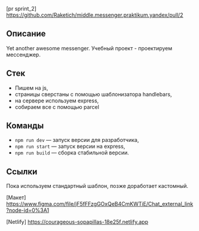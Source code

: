 [pr sprint_2] https://github.com/Raketich/middle.messenger.praktikum.yandex/pull/2

## Описание

Yet another awesome messenger. Учебный проект - проектируем мессенджер.


## Стек 

- Пишем на js,
- страницы сверстаны с помощью шаблонизатора handlebars,
- на сервере используем express,
- собираем все с помощью parcel


## Команды

- `npm run dev` — запуск версии для разработчика,
- `npm run start` — запуск версии на express,
- `npm run build` — сборка стабильной версии.


## Ссылки
Пока используем стандартный шаблон, позже доработает кастомный.

[Макет] https://www.figma.com/file/jF5fFFzgGOxQeB4CmKWTiE/Chat_external_link?node-id=0%3A1

[Netlify] https://courageous-sopapillas-18e25f.netlify.app

